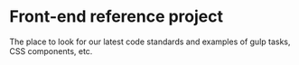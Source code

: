 Front-end reference project
===========================

The place to look for our latest code standards and examples of gulp tasks, CSS components, etc.
